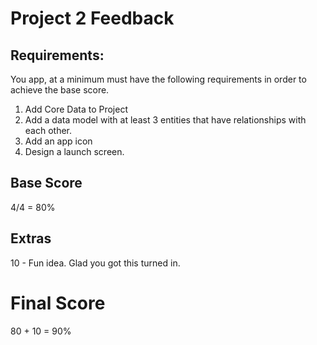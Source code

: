# Project 2 Feedback



## Requirements:

You app, at a minimum must have the following requirements in order to achieve the base score.

1. Add Core Data to Project
2. Add a data model with at least 3 entities that have relationships with each other.
3. Add an app icon
4. Design a launch screen.



## Base Score

4/4 = 80%



## Extras

10 - Fun idea. Glad you got this turned in.



# Final Score

80 + 10 = 90%